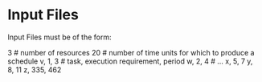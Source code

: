 Input Files
===========

Input Files must be of the form:

3               # number of resources
20              # number of time units for which to produce a schedule
v, 1, 3         # task, execution requirement, period
w, 2, 4         # ... 
x, 5, 7
y, 8, 11
z, 335, 462
